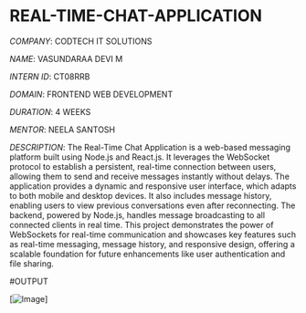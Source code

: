 # REAL-TIME-CHAT-APPLICATION

*COMPANY*: CODTECH IT SOLUTIONS

*NAME*: VASUNDARAA DEVI M

*INTERN ID*: CT08RRB

*DOMAIN*: FRONTEND WEB DEVELOPMENT

*DURATION*: 4 WEEKS

*MENTOR*: NEELA SANTOSH

*DESCRIPTION*: The Real-Time Chat Application is a web-based messaging platform built using Node.js and React.js. It leverages the WebSocket protocol to establish a persistent, real-time connection between users, allowing them to send and receive messages instantly without delays. The application provides a dynamic and responsive user interface, which adapts to both mobile and desktop devices. It also includes message history, enabling users to view previous conversations even after reconnecting. The backend, powered by Node.js, handles message broadcasting to all connected clients in real time. This project demonstrates the power of WebSockets for real-time communication and showcases key features such as real-time messaging, message history, and responsive design, offering a scalable foundation for future enhancements like user authentication and file sharing.

#OUTPUT

[![Image](https://github.com/user-attachments/assets/a19a5fb5-9732-413f-82a5-e5c3afed0916)]
